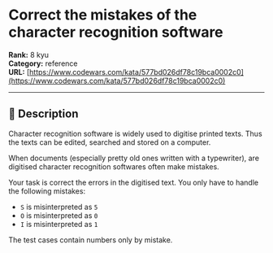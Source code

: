 # Correct the mistakes of the character recognition software

**Rank:** 8 kyu  
**Category:** reference  
**URL:** [https://www.codewars.com/kata/577bd026df78c19bca0002c0](https://www.codewars.com/kata/577bd026df78c19bca0002c0)

---

## 📝 Description

Character recognition software is widely used to digitise printed texts. Thus the texts can be edited, searched and stored on a computer.

When documents (especially pretty old ones written with a typewriter), are digitised character recognition softwares often make mistakes.

Your task is correct the errors in the digitised text. You only have to handle the following mistakes:

* `S`  is misinterpreted as `5`
* `O` is misinterpreted as `0`
* `I` is misinterpreted as `1`

The test cases contain numbers only by mistake.
